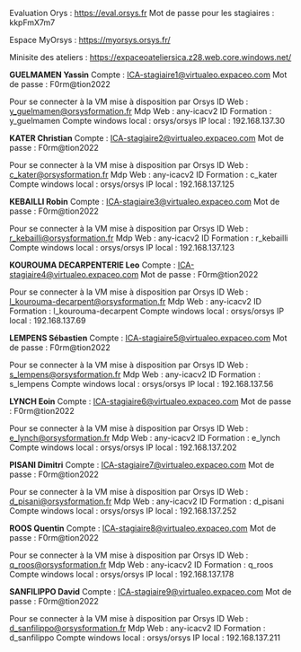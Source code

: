 Evaluation Orys : https://eval.orsys.fr
Mot de passe pour les stagiaires : kkpFmX7m7

Espace MyOrsys : https://myorsys.orsys.fr/

Minisite des ateliers : https://expaceoateliersica.z28.web.core.windows.net/

**GUELMAMEN Yassin**
Compte : ICA-stagiaire1@virtualeo.expaceo.com
Mot de passe : F0rm@tion2022

Pour se connecter à la VM mise à disposition par Orsys
ID Web : y_guelmamen@orsysformation.fr
Mdp Web : any-icacv2
ID Formation : y_guelmamen
Compte windows local : orsys/orsys 
IP local : 192.168.137.30

**KATER Christian**
Compte : ICA-stagiaire2@virtualeo.expaceo.com
Mot de passe : F0rm@tion2022

Pour se connecter à la VM mise à disposition par Orsys
ID Web : c_kater@orsysformation.fr
Mdp Web : any-icacv2
ID Formation : c_kater
Compte windows local : orsys/orsys 
IP local : 192.168.137.125

**KEBAILLI Robin**
Compte : ICA-stagiaire3@virtualeo.expaceo.com
Mot de passe : F0rm@tion2022

Pour se connecter à la VM mise à disposition par Orsys
ID Web : r_kebailli@orsysformation.fr
Mdp Web : any-icacv2
ID Formation : r_kebailli
Compte windows local : orsys/orsys 
IP local : 192.168.137.123

**KOUROUMA DECARPENTERIE Leo**
Compte : ICA-stagiaire4@virtualeo.expaceo.com
Mot de passe : F0rm@tion2022

Pour se connecter à la VM mise à disposition par Orsys
ID Web : l_kourouma-decarpent@orsysformation.fr
Mdp Web : any-icacv2
ID Formation : l_kourouma-decarpent
Compte windows local : orsys/orsys 
IP local : 192.168.137.69

**LEMPENS Sébastien**
Compte : ICA-stagiaire5@virtualeo.expaceo.com
Mot de passe : F0rm@tion2022

Pour se connecter à la VM mise à disposition par Orsys
ID Web : s_lempens@orsysformation.fr
Mdp Web : any-icacv2
ID Formation : s_lempens
Compte windows local : orsys/orsys 
IP local : 192.168.137.56

**LYNCH Eoin**
Compte : ICA-stagiaire6@virtualeo.expaceo.com
Mot de passe : F0rm@tion2022

Pour se connecter à la VM mise à disposition par Orsys
ID Web : e_lynch@orsysformation.fr
Mdp Web : any-icacv2
ID Formation : e_lynch
Compte windows local : orsys/orsys 
IP local : 192.168.137.202

**PISANI Dimitri**
Compte : ICA-stagiaire7@virtualeo.expaceo.com
Mot de passe : F0rm@tion2022

Pour se connecter à la VM mise à disposition par Orsys
ID Web : d_pisani@orsysformation.fr
Mdp Web : any-icacv2
ID Formation : d_pisani
Compte windows local : orsys/orsys 
IP local : 192.168.137.252

**ROOS Quentin**
Compte : ICA-stagiaire8@virtualeo.expaceo.com
Mot de passe : F0rm@tion2022

Pour se connecter à la VM mise à disposition par Orsys
ID Web : q_roos@orsysformation.fr
Mdp Web : any-icacv2
ID Formation : q_roos
Compte windows local : orsys/orsys 
IP local : 192.168.137.178

**SANFILIPPO David**
Compte : ICA-stagiaire9@virtualeo.expaceo.com
Mot de passe : F0rm@tion2022

Pour se connecter à la VM mise à disposition par Orsys
ID Web : d_sanfilippo@orsysformation.fr
Mdp Web : any-icacv2
ID Formation : d_sanfilippo
Compte windows local : orsys/orsys 
IP local : 192.168.137.211

